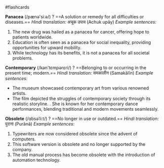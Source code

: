 #flashcards

**Panacea** (/pænə'siːə/) 
?
==A solution or remedy for all difficulties or diseases.==
*Hindi translation:* अचूक उपाय (Achuk upāy)
*Example sentences:*
1.  The new drug was hailed as a panacea for cancer, offering hope to patients worldwide.
2.  Education is often seen as a panacea for social inequality, providing opportunities for upward mobility.
3.  While technology has its benefits, it is not a panacea for all societal problems.


**Contemporary** (/kən'tɛmpərɛri/)
?
==Belonging to or occurring in the present time; modern.==
*Hindi translation:* समकालीन (Samakālīn)
*Example sentences:*
-  The museum showcased contemporary art from various renowned artists.
- The film depicted the struggles of contemporary society through its realistic storyline.
. She is known for her contemporary dance performances, blending traditional and modern movements seamlessly.


**Obsolete** (/ɑbsəˈliːt/)
?
==No longer in use or outdated.==
*Hindi translation:* पुराना (Purānā)
*Example sentences:*
1. Typewriters are now considered obsolete since the advent of computers.
2. This software version is obsolete and no longer supported by the company.
3. The old manual process has become obsolete with the introduction of automation technology.